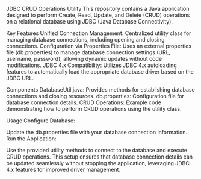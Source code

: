 JDBC CRUD Operations Utility
This repository contains a Java application designed to perform Create, Read, Update, and Delete (CRUD) operations on a relational database using JDBC (Java Database Connectivity).

Key Features
Unified Connection Management: Centralized utility class for managing database connections, including opening and closing connections.
Configuration via Properties File: Uses an external properties file (db.properties) to manage database connection settings (URL, username, password), allowing dynamic updates without code modifications.
JDBC 4.x Compatibility: Utilizes JDBC 4.x autoloading features to automatically load the appropriate database driver based on the JDBC URL.

Components
DatabaseUtil.java: Provides methods for establishing database connections and closing resources.
db.properties: Configuration file for database connection details.
CRUD Operations: Example code demonstrating how to perform CRUD operations using the utility class.

Usage
Configure Database:

Update the db.properties file with your database connection information.
Run the Application:

Use the provided utility methods to connect to the database and execute CRUD operations.
This setup ensures that database connection details can be updated seamlessly without stopping the application, leveraging JDBC 4.x features for improved driver management.
